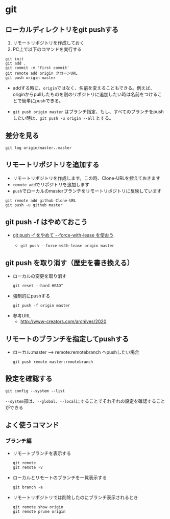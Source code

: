 # git

## ローカルディレクトリをgit pushする
1. リモートリポジトリを作成しておく
1. PC上で以下のコマンドを実行する
```
git init
git add .
git commit -m 'first commit'
git remote add origin クローンURL
git push origin master 
```

- addする時に、`origin`ではなく、名前を変えることもできる。例えば、originからpullしたものを別のリポジトリに追加したい時は名前をつけることで簡単にpushできる。


- `git push origin master` はブランチ指定、もし、すべてのブランチをpushしたい時は、`git push -u origin --all` とする。

## 差分を見る
```
git log origin/master..master
```

## リモートリポジトリを追加する
- リモートリポジトリを作成します。この時、Clone-URLを控えておきます
- `remote add`でリポジトリを追加します
- `push`でローカルのmasterブランチをリモートリポジトリに反映しています
```
git remote add github Clone-URL 
git push -u github master 
```
## git push -f はやめておこう
- [git push -f をやめて --force-with-lease を使おう](https://qiita.com/wMETAw/items/5f47dcc7cf57af8e449f)
  - ```
    git push --force-with-lease origin master
    ```

## git push を取り消す（歴史を書き換える）
- ローカルの変更を取り消す
    ```
    git reset --hard HEAD^
    ```
- 強制的にpushする
    ```
    git push -f origin master
    ```
- 参考URL
  - http://www-creators.com/archives/2020

## リモートのブランチを指定してpushする
- ローカル:master --> remote:remotebranch へpushしたい場合
    ```
    git push remote master:remotebranch
    ```


## 設定を確認する
```
git config --system --list
```
`--system`部は、`--global`、`--local`にすることでそれぞれの設定を確認することができる

## よく使うコマンド
### ブランチ編
- リモートブランチを表示する
    ```
    git remote
    git remote -v
    ```
- ローカルとリモートのブランチを一覧表示する
    ```
    git branch -a
    ```
- リモートリポジトリでは削除したのにブランチ表示されるとき
    ```
    git remote show origin
    git remote prune origin
    ```